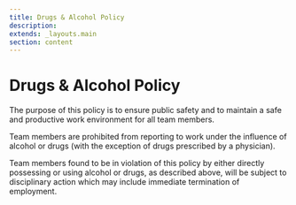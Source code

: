 ```yaml
---
title: Drugs & Alcohol Policy
description:
extends: _layouts.main
section: content
---
```


# Drugs & Alcohol Policy

The purpose of this policy is to ensure public safety and to maintain a safe and productive work environment for all team members.

Team members are prohibited from reporting to work under the influence of alcohol or drugs (with the exception of drugs prescribed by a physician).

<!-- The possession, use, or sale of alcohol, illegal drugs, or misused prescription drugs on company premises or during work hours is strictly prohibited with the exception of beer provided by Frontier RTP during community events. -->

Team members found to be in violation of this policy by either directly possessing or using alcohol or
drugs, as described above, will be subject to disciplinary action which may include immediate termination of employment.

